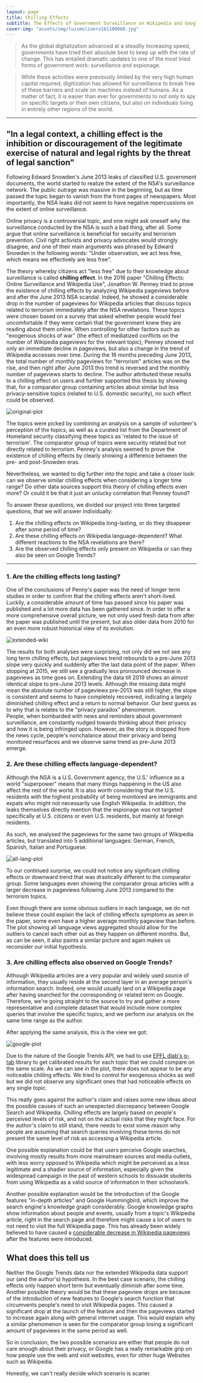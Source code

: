 ```yaml
---
layout: page
title: Chilling Effects
subtitle: The Effects of Government Surveillance on Wikipedia and Google
cover-img: "assets/img/luismolinero161100068.jpg"
---
```

> As the global digitalization advanced at a steadily increasing speed, governments have tried their absolute best to keep up with the rate of change.
This has entailed dramatic updates to one of the most tried forms of government work: surveillance and espionage.  

> While these activities were previously limited by the very high human capital required, digitization has allowed for surveillance to break free of these barriers and scale on machines instead of humans.
As a matter of fact, it is easier than ever for governments to not only to spy on specific targets or their own citizens, but also on individuals living in entirely other regions of the world.

-----------------------
## "In a legal context, a chilling effect is the inhibition or discouragement of the legitimate exercise of natural and legal rights by the threat of legal sanction"
Following Edward Snowden's June 2013 leaks of classified U.S. government documents, the world started to realize the extent of the NSA's surveillance network.
The public outrage was massive in the beginning, but as time passed the topic began to vanish from the front pages of newspapers.
Most importantly, the NSA leaks did not seem to have negative repercussions on the extent of online surveillance.

Online privacy is a controversial topic, and one might ask oneself why the surveillance conducted by the NSA is such a bad thing, after all.
Some argue that online surveillance is beneficial for security and terrorism prevention.
Civil right activists and privacy advocates would strongly disagree, and one of their main arguments was phrased by Edward Snowden in the following words: "Under observation, we act less free, which means we effectively are less free".

The theory whereby citizens act "less free" due to their knowledge about surveillance is called **chilling effect**.
In the 2016 paper "Chilling Effects: Online Surveillance and Wikipedia Use", Jonathon W. Penney tried to prove the existence of chilling effects by analyzing Wikipedia pageviews before and after the June 2013 NSA scandal.
Indeed, he showed a considerable drop in the number of pageviews for Wikipedia articles that discuss topics related to terrorism immediately after the NSA revelations.
These topics were chosen based on a survey that asked whether people would feel uncomfortable if they were certain that the government knew they are reading about them online.
When controlling for other factors such as "exogenous shocks of war" (the effect of mediatized conflicts on the number of Wikipedia pageviews for the relevant topic), Penney showed not only an immediate decline in pageviews, but also a change in the trend of Wikipedia accesses over time.
During the 16 months preceding June 2013, the total number of monthly pageviews for "terrorism" articles was on the rise, and then right after June 2013 this trend is reversed and the monthly number of pageviews starts to decline.
The author attributed these results to a chilling effect on users and further supported this thesis by showing that, for a comparator group containing articles about similar but less privacy-sensitive topics (related to U.S. domestic security), no such effect could be observed.

![original-plot](assets/img/paper-plot-4a.png)

The topics were picked by combining an analysis on a sample of volunteer's perception of the topics, as well as a curated list from the Department of Homeland security classifying these topics as 'related to the issue of terrorism'.
The comparator group of topics were security related but not directly related to terrorism.
Penney's analysis seemed to prove the existence of chilling effects by clearly showing a difference between the pre- and post-Snowden eras.

Nevertheless, we wanted to dig further into the topic and take a closer look: can we observe similar chilling effects when considering a longer time range? Do other data sources support this theory of chilling effects even more? Or could it be that it just an unlucky correlation that Penney found?

To answer these questions, we divided our project into three targeted questions, that we will answer individually:

1. Are the chilling effects on Wikipedia long-lasting, or do they disappear after some period of time?
2. Are these chilling effects on Wikipedia language-dependent? What different reactions to the NSA revelations are there?
3. Are the observed chilling effects only present on Wikipedia or can they also be seen on Google Trends?


-----------------------
### 1. Are the chilling effects long lasting?
One of the conclusions of Penny's paper was the need of longer term studies in order to confirm that the chilling effects aren't short-lived.
Luckily, a considerable amount of time has passed since his paper was published and a lot more data has been gathered since.
In order to offer a more comprehensive overall picture, we not only used fresh data from after the paper was published until the present, but also older data from 2010 for an even more robust historical view of its evolution. 

<!-- NOT SURE IF THIS PART IS RELEVANT -->

<!-- However, it is important to point out that our data is not perfect and does present some anomalies.
Most notably, the API that we used combined data from two different data sources, the official Wikimedia API (starting in 2016) and another website for legacy data.
In fact, a lot of articles show 0 pageviews for some days before 2016, which even with chilling effects would not be realistic. -->

<!-- ![missing-wiki](assets/img/missing-data-wiki.png) -->

<!--We can see a considerable spike in the amount of missing data during the period between month 55 and 60.
Accordingly, we decided to disregard these months in our regression analysis to avoid biasing the results.
Our analysis will also be two fold, one until the end of 2015 and another untill 2019, this is to take into account the change in API and the possibility of inconsistent data. -->

<!---
<html><head>
    <style>
body {
    margin-left: auto;
    margin-right: auto;
}
.dropdown-wrapper > div {
    border: 1px solid;
}

.dropdown-wrapper-child {
    margin: auto;
    display: flex;
}

.dropdown-wrapper-child div {
    flex-grow: 1;
    width: 0;
}

.dropdown-wrapper {
    display: inline-block;
}
    </style>

</head><body><div class="dropdown-wrapper">
    <select class="dropdown-wrapper-child" id="ProjectsDropdown">
        <option value="assets/html/sample_plot.html">Sample1</option>
        <option value="assets/html/sample_plot.html">Sample1</option>
        <option value="assets/html/sample_plot.html">Sample1</option>
        <option value="assets/html/sample_plot.html">Sample1</option>
        <option value="assets/html/sample_plot.html">Sample1</option>
        <option value="assets/html/sample_plot.html">Sample1</option>
    </select>
</div>
 <object id="plot" style="height: 450pt;width: 100%;" type="text/html" data="assets/html/sample_plot.html" ></object>

<script>
    function loadProjectPlot() {
        var plot = document.getElementById("plot");
        plot.data = this.value;
        return false;
    }
document.getElementById("ProjectsDropdown").onchange = loadProjectPlot;
</script>

</body></html>
-->

![extended-wiki](assets/img/extended-wiki.png)

The results for both analyses were surprising, not only did we not see any long term chilling effects, but pageviews trend rebounds to a pre-June 2013 slope very quickly and suddenly after the last data point of the paper.
When stopping at 2015, we still see a gradually less pronounced decrease in pageviews as time goes on. Extending the data till 2019 shows an almost identical slope to pre-June 2013 levels. Although the missing data might mean the absolute number of pageviews pre-2013 was still higher, the slope is consistent and seems to have completely recovered, indicating a largely diminished chilling effect and a return to normal behavior.
Our best guess as to why that is relates to the "privacy paradox" phenomenon.  
People, when bombarded with news and reminders about government surveillance, are constantly nudged towards thinking about their privacy and how it is being infringed upon.
However, as the story is dropped from the news cycle, people's nonchalance about their privacy and being monitored resurfaces and we observe same trend as pre-June 2013 emerge.


### 2. Are these chilling effects language-dependent?
Although the NSA is a U.S. Government agency, the U.S.' influence as a world "superpower" means that many things happening in the US also affect the rest of the world.
It is also worth considering that the U.S. residents with the highest probability of being monitored are immigrants and expats who might not necessarily use English Wikipedia.
In addition, the leaks themselves directly mention that the espionage was not targeted specifically at U.S. citizens or even U.S. residents, but mainly at foreign residents.

As such, we analysed the pageviews for the same two groups of Wikipedia articles, but translated into 5 additional languages: German, French, Spanish, Italian and Portuguese.


<!---
<html><head>
    <style>
body {
    margin-left: auto;
    margin-right: auto;
}
.dropdown-wrapper > div {
    border: 1px solid;
}

.dropdown-wrapper-child {
    margin: auto;
    display: flex;
}

.dropdown-wrapper-child div {
    flex-grow: 1;
    width: 0;
}

.dropdown-wrapper {
    display: inline-block;
}
    </style>

</head><body><div class="dropdown-wrapper">
    <select class="dropdown-wrapper-child" id="ProjectsDropdown">
        <option value="assets/html/sample_plot.html">Sample1</option>
        <option value="assets/html/sample_plot.html">Sample1</option>
        <option value="assets/html/sample_plot.html">Sample1</option>
        <option value="assets/html/sample_plot.html">Sample1</option>
        <option value="assets/html/sample_plot.html">Sample1</option>
        <option value="assets/html/sample_plot.html">Sample1</option>
    </select>
</div>
 <object id="plot" style="height: 450pt;width: 100%;" type="text/html" data="assets/html/sample_plot.html" ></object>

<script>
    function loadProjectPlot() {
        var plot = document.getElementById("plot");
        plot.data = this.value;
        return false;
    }
document.getElementById("ProjectsDropdown").onchange = loadProjectPlot;
</script>

</body></html>
-->

![all-lang-plot](assets/img/all-lang-plot.jpeg)

<!-- REDO THIS PART ONCE RESULTS ARE UPDATED -->

To our continued surprise, we could not notice any significant chilling effects or downward trend that was drastically different to the comparator group. Some languages even showing the comparator group articles with a larger decrease in pageviews following June 2013 compared to the terrorism topics.   

Even though there are some obvious outliers in each language, we do not believe these could explain the lack of chilling effects symptoms as seen in the paper, some even have a higher average monthly pageview than before. The plot showing all language views aggregated should allow for the outliers to cancel each other out as they happen on different months. But, as can be seen, it also paints a similar picture and again makes us reconsider our initial hypothesis.


###  3. Are chilling effects also observed on Google Trends?
Although Wikipedia articles are a very popular and widely used source of information, they usually reside at the second layer in an average person's information search.
Indeed, one would usually land on a Wikipedia page after having searched for the corresponding or related term on Google.
Therefore, we're going straight to the source to try and gather a more representative and complete dataset that would include more complex queries that involve the specific topics, and we perform our analysis on the same time range as the author.

After applying the same analysis, this is the view we got:

![google-plot](assets/img/google-plot.png)

<!---
 <object id="plot" style="height: 450pt;width: 100%;" type="text/html" data="assets/html/sample_plot.html" ></object>
-->

<!-- POTENTIALLY REDO THIS AFTER NEW RESULTS -->

Due to the nature of the Google Trends API, we had to use [EPFL dlab's g-tab](https://github.com/epfl-dlab/GoogleTrendsAnchorBank) library to get calibrated results for each topic that we could compare on the same scale.
As we can see in the plot, there does not appear to be any noticeable chilling effects.
We tried to control for exogenous shocks as well but we did not observe any significant ones that had noticeable effects on any single topic.

This really goes against the author's claim and raises some new ideas about the possible causes of such an unexpected discrepancy between Google Search and Wikipedia.
Chilling effects are largely based on people's perceived levels of risk, and not on the actual risks that they might face.
For the author's claim to still stand, there needs to exist some reason why people are assuming that search queries involving these terms do not present the same level of risk as accessing a Wikipedia article.
<!-- I'm not sure I like this part, it's not really relevant and Wikipedia is a reliable source, teachers just don't want people to copy things without checking them -->
One possible explanation could be that users perceive Google searches, involving mostly results from more mainstream sources and media outlets, with less worry  opposed to Wikipedia which might be perceived as a less legitimate and a shadier source of information, especially given the widespread campaign in the past of western schools to dissuade students from using Wikipedia as a valid source of information in their schoolwork.

Another possible explanation would be the introduction of the Google features "in-depth articles" and Google Hummingbird, which improve the search engine's knowledge graph considerably.
Google knowledge graphs show information about people and events, usually from a topic's Wikipedia article, right in the search page and therefore might cause a lot of users to not need to visit the full Wikipedia page.
This has already been widely believed to have caused a [considerable decrease in Wikipedia pageviews](https://www.theregister.com/2014/01/13/google_stabs_wikipedia_in_the_front) after the features were introduced.



## What does this tell us
Neither the Google Trends data nor the extended Wikipedia data support our (and the author's) hypothesis.
In the best case scenario, the chilling effects only happen short term but eventually diminish after some time.
Another possible theory would be that these pageview drops are because of the introduction of new features to Google's search function that circumvents people's need to visit Wikipedia pages.
This caused a significant drop at the launch of the feature and then the pageviews started to increase again along with general internet usage. 
This would explain why a similar phenomenon is seen for the comparator group losing a significant amount of pageviews in the same period as well.

So in conclusion, the two possible scenarios are either that people do not care enough about their privacy, or Google has a really remarkable grip on how people use the web and visit websites, even for other huge Websites such as Wikipedia.   

Honestly, we can't really decide which scenario is scarier.
